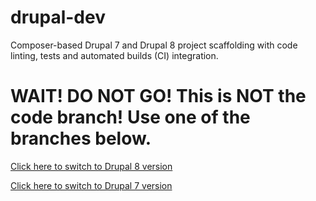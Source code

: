 # drupal-dev
Composer-based Drupal 7 and Drupal 8 project scaffolding with code linting, tests and automated builds (CI) integration.

# WAIT! DO NOT GO! This is NOT the code branch! Use one of the branches below.

[Click here to switch to Drupal 8 version](https://github.com/integratedexperts/drupal-dev/tree/8.x)

[Click here to switch to Drupal 7 version](https://github.com/integratedexperts/drupal-dev/tree/7.x)
